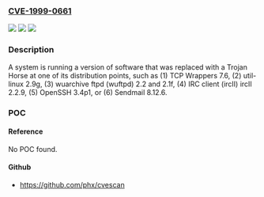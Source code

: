 ### [CVE-1999-0661](https://cve.mitre.org/cgi-bin/cvename.cgi?name=CVE-1999-0661)
![](https://img.shields.io/static/v1?label=Product&message=n%2Fa&color=blue)
![](https://img.shields.io/static/v1?label=Version&message=n%2Fa&color=blue)
![](https://img.shields.io/static/v1?label=Vulnerability&message=n%2Fa&color=brighgreen)

### Description

A system is running a version of software that was replaced with a Trojan Horse at one of its distribution points, such as (1) TCP Wrappers 7.6, (2) util-linux 2.9g, (3) wuarchive ftpd (wuftpd) 2.2 and 2.1f, (4) IRC client (ircII) ircII 2.2.9, (5) OpenSSH 3.4p1, or (6) Sendmail 8.12.6.

### POC

#### Reference
No POC found.

#### Github
- https://github.com/phx/cvescan

